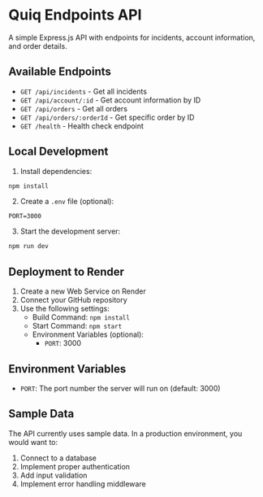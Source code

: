 # Quiq Endpoints API

A simple Express.js API with endpoints for incidents, account information, and order details.

## Available Endpoints

- `GET /api/incidents` - Get all incidents
- `GET /api/account/:id` - Get account information by ID
- `GET /api/orders` - Get all orders
- `GET /api/orders/:orderId` - Get specific order by ID
- `GET /health` - Health check endpoint

## Local Development

1. Install dependencies:
```bash
npm install
```

2. Create a `.env` file (optional):
```
PORT=3000
```

3. Start the development server:
```bash
npm run dev
```

## Deployment to Render

1. Create a new Web Service on Render
2. Connect your GitHub repository
3. Use the following settings:
   - Build Command: `npm install`
   - Start Command: `npm start`
   - Environment Variables (optional):
     - `PORT`: 3000

## Environment Variables

- `PORT`: The port number the server will run on (default: 3000)

## Sample Data

The API currently uses sample data. In a production environment, you would want to:
1. Connect to a database
2. Implement proper authentication
3. Add input validation
4. Implement error handling middleware 